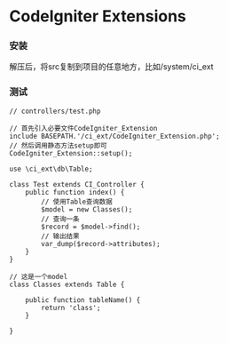 CodeIgniter Extensions
======
### 安装  
解压后，将src复制到项目的任意地方，比如/system/ci_ext  
 
### 测试

	// controllers/test.php  
	  
	// 首先引入必要文件CodeIgniter_Extension  
	include BASEPATH.'/ci_ext/CodeIgniter_Extension.php';  
	// 然后调用静态方法setup即可  
	CodeIgniter_Extension::setup();  
	  
	use \ci_ext\db\Table;  
	  
	class Test extends CI_Controller {    
		public function index() {  
			// 使用Table查询数据  
			$model = new Classes();  
			// 查询一条  
			$record = $model->find();  
			// 输出结果  
			var_dump($record->attributes);  
		}  
	}  

	// 这是一个model  
	class Classes extends Table {  
		  
		public function tableName() {  
			return 'class';  
		}  
		  
	}  
